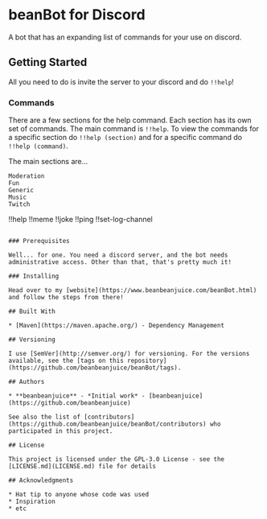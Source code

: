 # beanBot for Discord

A bot that has an expanding list of commands for your use on discord.

## Getting Started

All you need to do is invite the server to your discord and do `!!help`!

### Commands

There are a few sections for the help command. Each section has its own set of commands. The main command is `!!help`.
To view the commands for a specific section do `!!help (section)` and for a specific command do `!!help (command)`.

The main sections are...
```
Moderation
Fun
Generic
Music
Twitch
```
!!help
!!meme
!!joke
!!ping
!!set-log-channel
```

### Prerequisites

Well... for one. You need a discord server, and the bot needs administrative access. Other than that, that's pretty much it!

### Installing

Head over to my [website](https://www.beanbeanjuice.com/beanBot.html) and follow the steps from there!

## Built With

* [Maven](https://maven.apache.org/) - Dependency Management

## Versioning

I use [SemVer](http://semver.org/) for versioning. For the versions available, see the [tags on this repository](https://github.com/beanbeanjuice/beanBot/tags). 

## Authors

* **beanbeanjuice** - *Initial work* - [beanbeanjuice](https://github.com/beanbeanjuice)

See also the list of [contributors](https://github.com/beanbeanjuice/beanBot/contributors) who participated in this project.

## License

This project is licensed under the GPL-3.0 License - see the [LICENSE.md](LICENSE.md) file for details

## Acknowledgments

* Hat tip to anyone whose code was used
* Inspiration
* etc
